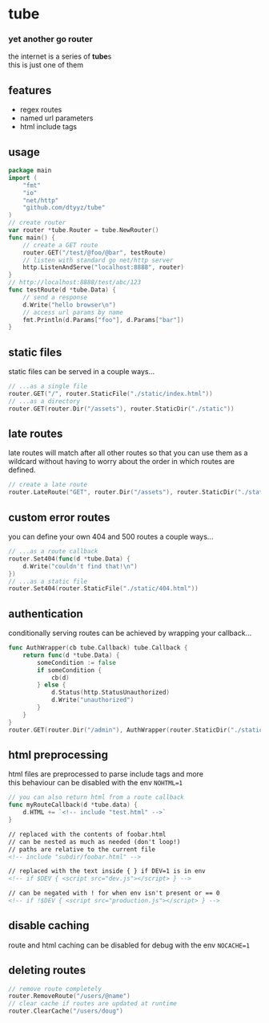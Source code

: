# tube
### yet another go router  
the internet is a series of **tube**s  
this is just one of them

## features
 - regex routes
 - named url parameters
 - html include tags

## usage
```go
package main
import (
	"fmt"
	"io"
	"net/http"
	"github.com/dtyyz/tube"
)
// create router
var router *tube.Router = tube.NewRouter()
func main() {
	// create a GET route
	router.GET("/test/@foo/@bar", testRoute)
	// listen with standard go net/http server
	http.ListenAndServe("localhost:8888", router)
}
// http://localhost:8888/test/abc/123
func testRoute(d *tube.Data) {
	// send a response
	d.Write("hello browser\n")
	// access url params by name
	fmt.Println(d.Params["foo"], d.Params["bar"])
}
```

## static files
static files can be served in a couple ways...
```go
// ...as a single file
router.GET("/", router.StaticFile("./static/index.html"))
// ...as a directory
router.GET(router.Dir("/assets"), router.StaticDir("./static"))
```

## late routes
late routes will match after all other routes so that you can
use them as a wildcard without having to worry about the order
in which routes are defined.
```go
// create a late route
router.LateRoute("GET", router.Dir("/assets"), router.StaticDir("./static"))
```

## custom error routes
you can define your own 404 and 500 routes a couple ways...
```go
// ...as a route callback
router.Set404(func(d *tube.Data) {
	d.Write("couldn't find that!\n")
})
// ...as a static file
router.Set404(router.StaticFile("./static/404.html"))
```

## authentication
conditionally serving routes can be achieved by wrapping your callback...
```go
func AuthWrapper(cb tube.Callback) tube.Callback {
	return func(d *tube.Data) {
		someCondition := false
		if someCondition {
			cb(d)
		} else {
			d.Status(http.StatusUnauthorized)
			d.Write("unauthorized")
		}
	}
}
router.GET(router.Dir("/admin"), AuthWrapper(router.StaticDir("./static")))
```

## html preprocessing
html files are preprocessed to parse include tags and more  
this behaviour can be disabled with the env `NOHTML=1`
```go
// you can also return html from a route callback
func myRouteCallback(d *tube.data) {
	d.HTML += `<!-- include "test.html" -->`
}
```

```html
// replaced with the contents of foobar.html
// can be nested as much as needed (don't loop!)
// paths are relative to the current file
<!-- include "subdir/foobar.html" -->

// replaced with the text inside { } if DEV=1 is in env
<!-- if $DEV { <script src="dev.js"></script> } -->

// can be negated with ! for when env isn't present or == 0
<!-- if !$DEV { <script src="production.js"></script> } -->
```

## disable caching
route and html caching can be disabled for debug with the env `NOCACHE=1`

## deleting routes
```go
// remove route completely
router.RemoveRoute("/users/@name")
// clear cache if routes are updated at runtime
router.ClearCache("/users/doug")
```
